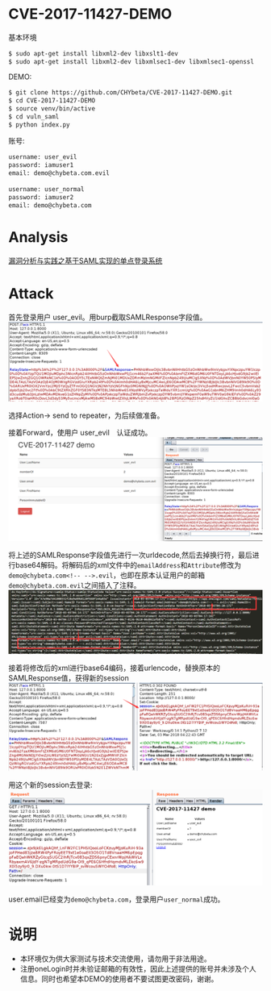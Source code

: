 # CVE-2017-11427-DEMO
基本环境
```
$ sudo apt-get install libxml2-dev libxslt1-dev
$ sudo apt-get install libxml2-dev libxmlsec1-dev libxmlsec1-openssl
```

DEMO:
```
$ git clone https://github.com/CHYbeta/CVE-2017-11427-DEMO.git
$ cd CVE-2017-11427-DEMO
$ source venv/bin/active
$ cd vuln_saml
$ python index.py
```

账号:
```
username: user_evil
password: iamuser1
email: demo@chybeta.com.evil

username: user_normal
password: iamuser2
email: demo@chybeta.com
```

# Analysis
[漏洞分析与实践之基于SAML实现的单点登录系统](https://xianzhi.aliyun.com/forum/topic/2093)

# Attack
首先登录用户 user_evil。用burp截取SAMLResponse字段值。
![](https://github.com/CHYbeta/chybeta.github.io/blob/master/images/pic/20180303/3.png?raw=true)

选择Action-> send to repeater，为后续做准备。

接着Forward，使用户 user_evil　认证成功。
![](https://github.com/CHYbeta/chybeta.github.io/blob/master/images/pic/20180303/4.png?raw=true)

将上述的SAMLResponse字段值先进行一次urldecode,然后去掉换行符，最后进行base64解码。将解码后的xml文件中的`emailAddress`和`Attribute`修改为`demo@chybeta.com<!-- -->.evil`，也即在原本认证用户的邮箱`demo@chybeta.com.evil`之间插入了注释。
![](https://github.com/CHYbeta/chybeta.github.io/blob/master/images/pic/20180303/5.png?raw=true)

接着将修改后的xml进行base64编码，接着urlencode，替换原本的SAMLResponse值，获得新的session
![](https://github.com/CHYbeta/chybeta.github.io/blob/master/images/pic/20180303/6.png?raw=true)

用这个新的session去登录:
![](https://github.com/CHYbeta/chybeta.github.io/blob/master/images/pic/20180303/7.png?raw=true)

user.email已经变为`demo@chybeta.com`，登录用户`user_normal`成功。

# 说明
+ 本环境仅为供大家测试与技术交流使用，请勿用于非法用途。
+ 注册oneLogin时并未验证邮箱的有效性，因此上述提供的账号并未涉及个人信息。同时也希望本DEMO的使用者不要试图更改密码，谢谢。